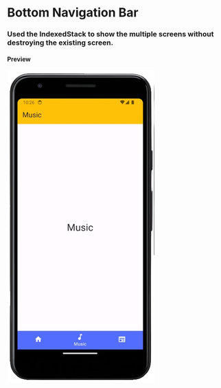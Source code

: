 # Bottom Navigation Bar

### Used the IndexedStack to show the multiple screens without destroying the existing screen.

#### Preview
![](./preview.png)